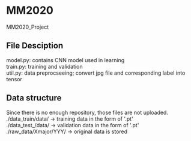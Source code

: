 # MM2020
MM2020_Project

## File Desciption
model.py: contains CNN model used in learning  
train.py: training and validation  
util.py: data preprocseeing; convert jpg file and corresponding label into tensor  

## Data structure
Since there is no enough repository, those files are not uploaded.  
./data_train/data/ -> training data in the form of '.pt'  
./data_test_/data/ -> validation data in the form of '.pt'  
./raw_data/Xmajor/YYY/ -> original data is stored  

